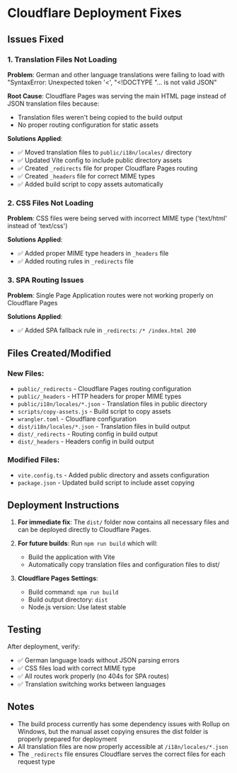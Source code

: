 # Cloudflare Deployment Fixes

## Issues Fixed

### 1. Translation Files Not Loading
**Problem**: German and other language translations were failing to load with "SyntaxError: Unexpected token '<', "<!DOCTYPE "... is not valid JSON"

**Root Cause**: Cloudflare Pages was serving the main HTML page instead of JSON translation files because:
- Translation files weren't being copied to the build output
- No proper routing configuration for static assets

**Solutions Applied**:
- ✅ Moved translation files to `public/i18n/locales/` directory
- ✅ Updated Vite config to include public directory assets
- ✅ Created `_redirects` file for proper Cloudflare Pages routing
- ✅ Created `_headers` file for correct MIME types
- ✅ Added build script to copy assets automatically

### 2. CSS Files Not Loading
**Problem**: CSS files were being served with incorrect MIME type ('text/html' instead of 'text/css')

**Solutions Applied**:
- ✅ Added proper MIME type headers in `_headers` file
- ✅ Added routing rules in `_redirects` file

### 3. SPA Routing Issues
**Problem**: Single Page Application routes were not working properly on Cloudflare Pages

**Solutions Applied**:
- ✅ Added SPA fallback rule in `_redirects`: `/* /index.html 200`

## Files Created/Modified

### New Files:
- `public/_redirects` - Cloudflare Pages routing configuration
- `public/_headers` - HTTP headers for proper MIME types
- `public/i18n/locales/*.json` - Translation files in public directory
- `scripts/copy-assets.js` - Build script to copy assets
- `wrangler.toml` - Cloudflare configuration
- `dist/i18n/locales/*.json` - Translation files in build output
- `dist/_redirects` - Routing config in build output
- `dist/_headers` - Headers config in build output

### Modified Files:
- `vite.config.ts` - Added public directory and assets configuration
- `package.json` - Updated build script to include asset copying

## Deployment Instructions

1. **For immediate fix**: The `dist/` folder now contains all necessary files and can be deployed directly to Cloudflare Pages.

2. **For future builds**: Run `npm run build` which will:
   - Build the application with Vite
   - Automatically copy translation files and configuration files to dist/

3. **Cloudflare Pages Settings**:
   - Build command: `npm run build`
   - Build output directory: `dist`
   - Node.js version: Use latest stable

## Testing

After deployment, verify:
- ✅ German language loads without JSON parsing errors
- ✅ CSS files load with correct MIME type
- ✅ All routes work properly (no 404s for SPA routes)
- ✅ Translation switching works between languages

## Notes

- The build process currently has some dependency issues with Rollup on Windows, but the manual asset copying ensures the dist folder is properly prepared for deployment
- All translation files are now properly accessible at `/i18n/locales/*.json`
- The `_redirects` file ensures Cloudflare serves the correct files for each request type